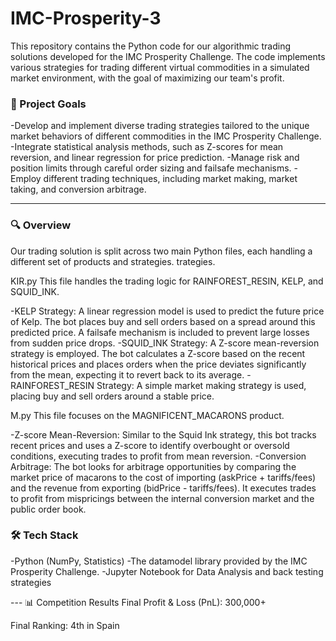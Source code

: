 # IMC-Prosperity-3
This repository contains the Python code for our algorithmic trading solutions developed for the IMC Prosperity Challenge. The code implements various strategies for trading different virtual commodities in a simulated market environment, with the goal of maximizing our team's profit.

### 🎯 Project Goals

-Develop and implement diverse trading strategies tailored to the unique market behaviors of different commodities in the IMC Prosperity Challenge.
-Integrate statistical analysis methods, such as Z-scores for mean reversion, and linear regression for price prediction.
-Manage risk and position limits through careful order sizing and failsafe mechanisms.
-Employ different trading techniques, including market making, market taking, and conversion arbitrage.

---
### 🔍 Overview
Our trading solution is split across two main Python files, each handling a different set of products and strategies.
trategies.

KIR.py
This file handles the trading logic for RAINFOREST_RESIN, KELP, and SQUID_INK.

-KELP Strategy: A linear regression model is used to predict the future price of Kelp. The bot places buy and sell orders based on a spread around this predicted price. A failsafe mechanism is included to prevent large losses from sudden price drops.
-SQUID_INK Strategy: A Z-score mean-reversion strategy is employed. The bot calculates a Z-score based on the recent historical prices and places orders when the price deviates significantly from the mean, expecting it to revert back to its average.
-RAINFOREST_RESIN Strategy: A simple market making strategy is used, placing buy and sell orders around a stable price.

M.py
This file focuses on the MAGNIFICENT_MACARONS product.

-Z-score Mean-Reversion: Similar to the Squid Ink strategy, this bot tracks recent prices and uses a Z-score to identify overbought or oversold conditions, executing trades to profit from mean reversion.
-Conversion Arbitrage: The bot looks for arbitrage opportunities by comparing the market price of macarons to the cost of importing (askPrice + tariffs/fees) and the revenue from exporting (bidPrice - tariffs/fees). It executes trades to profit from mispricings between the internal conversion market and the public order book.

### 🛠️ Tech Stack
-Python (NumPy, Statistics)
-The datamodel library provided by the IMC Prosperity Challenge.
-Jupyter Notebook for Data Analysis and back testing strategies

--- 📊 Competition Results
Final Profit & Loss (PnL): 300,000+

Final Ranking: 4th in Spain


